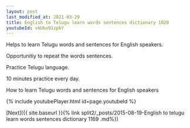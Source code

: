 ```yaml
---
layout: post
last_modified_at: 2021-03-29
title: English to Telugu learn words sentences dictionary 1029 
youtubeId: vkUko91zpkY
---
```

 
 
Helps to learn Telugu words and sentences for English speakers.

Opportunitiy to repeat the words sentences. 

Practice Telugu language. 
 
10 minutes practice every day. 
 
How to learn Telugu words and sentences for English speakers 
 
{% include youtubePlayer.html id=page.youtubeId %}
 
 
[Next]({{ site.baseurl }}{% link  split2/_posts/2015-08-19-English to telugu learn words sentences dictionary 1169 .md%})
 
